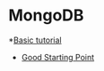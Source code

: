# MongoDB

*[Basic tutorial](https://intellipaat.com/blog/what-is-mongodb/)
* [Good Starting Point](http://www.mkyong.com/mongodb/)
